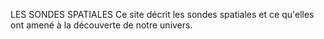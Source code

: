 LES SONDES SPATIALES
Ce site décrit les sondes spatiales et ce qu'elles ont amené à la découverte de notre univers.
